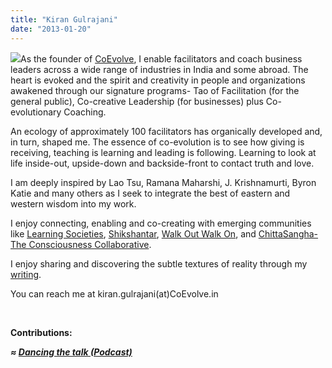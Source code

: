 ```yaml
---
title: "Kiran Gulrajani"
date: "2013-01-20"
---
```


![](https://organizationunbound.org/wp-content/uploads/2013/01/KiranGulrajani-300x200.jpg)As the founder of [CoEvolve](http://www.coevolve.in/Home.html), I enable facilitators and coach business leaders across a wide range of industries in India and some abroad. The heart is evoked and the spirit and creativity in people and organizations awakened through our signature programs- Tao of Facilitation (for the general public), Co-creative Leadership (for businesses) plus Co-evolutionary Coaching.

An ecology of approximately 100 facilitators has organically developed and, in turn, shaped me. The essence of co-evolution is to see how giving is receiving, teaching is learning and leading is following. Learning to look at life inside-out, upside-down and backside-front to contact truth and love.

I am deeply inspired by Lao Tsu, Ramana Maharshi, J. Krishnamurti, Byron Katie and many others as I seek to integrate the best of eastern and western wisdom into my work.

I enjoy connecting, enabling and co-creating with emerging communities like [Learning Societies](http://www.swaraj.org/shikshantar/ls_discussion.html), [Shikshantar](http://www.swaraj.org/shikshantar/), [Walk Out Walk On](http://www.walkoutwalkon.net/), and [ChittaSangha- The Consciousness Collaborative](www.ChittaSangha.org ).

I enjoy sharing and discovering the subtle textures of reality through my [writing](http://coevolvewithkiran.wordpress.com/).

You can reach me at kiran.gulrajani(at)CoEvolve.in

 

**Contributions:**

_**≈ [Dancing the talk (Podcast)](https://organizationunbound.org/expressive-change/podcast-dancing-the-talk/)**_
